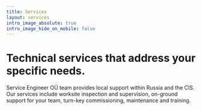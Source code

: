 ```yaml
---
title: Services
layout: services
intro_image_absolute: true
intro_image_hide_on_mobile: false
---
```


# Technical services that address your specific needs.

Service Engineer OÜ team provides local support within Russia and the CIS. Our services include worksite inspection and supervision, on-ground support for your team, turn-key commissioning, maintenance and training.

